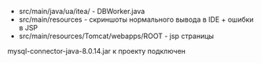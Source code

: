 - src/main/java/ua/itea/ - DBWorker.java
- src/main/resources - скриншоты нормального вывода в IDE + ошибки в JSP
- src/main/resources/Tomcat/webapps/ROOT - jsp страницы

mysql-connector-java-8.0.14.jar к проекту подключен
